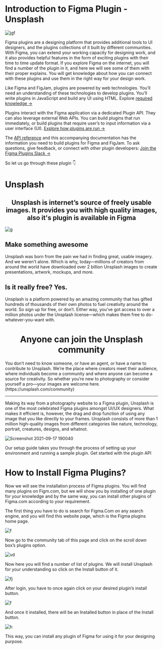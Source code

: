 # Introduction to Figma Plugin - Unsplash

![jgf](https://unsplash.com/blog/content/images/max/2560/1-ebsayXxlAfSUWvMJKZHS7A.jpeg)<br/>

Figma plugins are a designing platform that provides additional tools to UI designers, and the plugins collections of it built by different communities. With Figma, you can extend your working capacity for designing work, and it also provides helpful features in the form of exciting plugins with their time to time update format. If you explore Figma on the internet, you will find a number of the plugin in it, and here we will see some of them with their proper explains. You will get knowledge about how you can connect with these plugins and use them in the right way for your design work.

Like Figma and FigJam, plugins are powered by web technologies. You’ll need an understanding of these technologies to develop plugins. You’ll write plugins in JavaScript and build any UI using HTML. Explore [required knowledge →](https://www.figma.com/plugin-docs/prerequisites/)

Plugins interact with the Figma application via a dedicated Plugin API. They can also leverage external Web APIs. You can build plugins that run immediately, or build plugins that require user’s to input information via a user interface (UI). [Explore how plugins are run →](https://www.figma.com/plugin-docs/how-plugins-run/)

The [API reference](https://www.figma.com/plugin-docs/api/api-reference/) and this accompanying documentation has the information you need to build plugins for Figma and FigJam. To ask questions, give feedback, or connect with other plugin developers: [Join the Figma Plugins Slack →](https://figmaplugins.slack.com/join/shared_invite/zt-8sv6h6hy-vJ0t3G8uT7l~g2KuY_6WvQ#/shared-invite/email)

So let us go through these plugin :point_down:


# Unsplash

<h2 align="center">
  Unsplash is internet’s source of freely usable images. It provides you with high quality images, also it's plugin is available in Figma
</h2>

![g](https://s3-alpha-sig.figma.com/plugins/738454987945972471/19142/2a243e76-3bca-4f3a-a775-6fb98b4b78db-cover?Expires=1632700800&Signature=eKe71L9MzwgGSVaID1DyCBZxjImeu31PTGl9iJJYZsMFEK~381~vMHEpjCu-Jk~VTD2GhKo0~uXLlZYWZjJEf3mKwkURXe5By4zffNVQ01ISvZ88mi5AVd8teoOPPit75ofZdWebFTcxSnOjy-uIoRUH2fsyKT5zKZHmiDNI7JYK7qCh5WFws3Zw53B6A9iDKCER2zQoJcakGqniG7xPWWmAIUjCRl1K9-dKf6~T04uz3T~6msLYKBNHrB2dXFKX6ayyX9pZmIZ-l6lEKM2GjvYTjgkWj7wz3sc-0zv9Al6b4zRePKdU-Beke4bYB9Ou0DNGr21ceKuU6PxLXBq9FA__&Key-Pair-Id=APKAINTVSUGEWH5XD5UA)

## Make something awesome

Unsplash was born from the pain we had in finding great, usable imagery. And we weren’t alone. Which is why, today—millions of creators from around the world have downloaded over 2 billion Unsplash images to create presentations, artwork, mockups, and more.

## Is it really free? Yes.

Unsplash is a platform powered by an amazing community that has gifted hundreds of thousands of their own photos to fuel creativity around the world. So sign up for free, or don’t. Either way, you’ve got access to over a million photos under the Unsplash license—which makes them free to do-whatever-you-want with.

<h1 align="center">
    Anyone can join the Unsplash community
</h1>
You don’t need to know someone, or have an agent, or have a name to contribute to Unsplash. We’re the place where creators meet their audience, where individuals become a community and where anyone can become a source for creativity. So whether you’re new to photography or consider yourself a pro—your images are welcome here.
(https://unsplash.com/community)

<hr>


Making its way from a photography website to a Figma plugin, Unsplash is one of the most celebrated Figma plugins amongst UI/UX designers. What makes it efficient is, however, the drag and drop function of using any image that you like directly to your frames. Unsplash consists of more than 1 million high-quality images from different categories like nature, technology, portrait, creatures, designs, and whatnot.

![Screenshot 2021-09-17 190040](https://user-images.githubusercontent.com/85386116/133790366-5717b903-8d81-4bf5-b18f-4824be210ecb.png)



Our setup guide takes you through the process of setting up your environment and running a sample plugin. Get started with the plugin API 

# How to Install Figma Plugins?

Now we will see the installation process of Figma plugins. You will find many plugins on Figm.com, but we will show you by installing of one plugin for your knowledge and by the same way, you can install other plugins of Figma.com according to your requirement.

The first thing you have to do is search for Figma.Com on any search engine, and you will find this website page, which is the Figma plugins home page.

![f](https://cdn.educba.com/academy/wp-content/uploads/2021/01/Figma-Plugins-1.jpg.webp)<br/>

Now go to the community tab of this page and click on the scroll down box’s plugins option.

![vd](https://cdn.educba.com/academy/wp-content/uploads/2021/01/Figma-Plugins-2.jpg.webp)

Now here you will find a number of list of plugins. We will install Unsplash for your understanding so click on the Install button of it.

![fj](https://cdn.educba.com/academy/wp-content/uploads/2021/01/Figma-Plugins-3.jpg.webp)

After login, you have to once again click on your desired plugin’s install button.

![f](https://cdn.educba.com/academy/wp-content/uploads/2021/01/Figma-Plugins-5.jpg.webp)

And once it installed, there will be an Installed button in place of the Install button.

![h](https://cdn.educba.com/academy/wp-content/uploads/2021/01/Figma-Plugins-6.jpg.webp)

This way, you can install any plugin of Figma for using it for your designing purpose.
